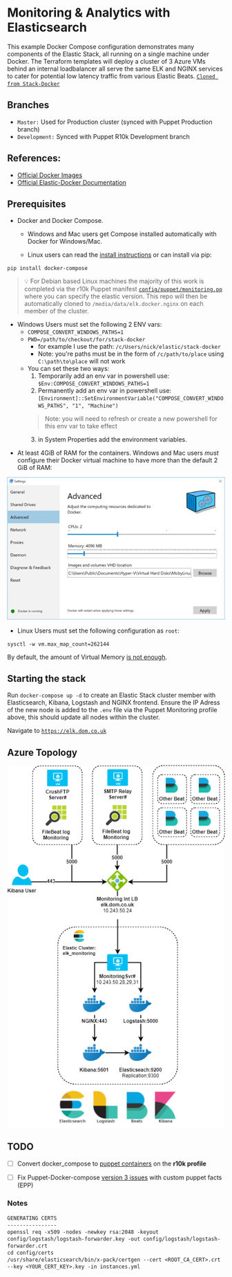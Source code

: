 # Monitoring & Analytics with Elasticsearch
This example Docker Compose configuration demonstrates many components of the
Elastic Stack, all running on a single machine under Docker. The Terraform templates will deploy a cluster of 3 Azure VMs behind an internal loadbalancer all serve the same ELK and NGINX services to cater for potential low latency traffic from various Elastic Beats.
[`Cloned from Stack-Docker`](https://github.com/elastic/stack-docker)

## Branches
* `Master:` Used for Production cluster (synced with Puppet Production branch)
* `Development:` Synced with Puppet R10k Development branch

## References:
* [Official Docker Images](https://www.docker.elastic.co/)
* [Official Elastic-Docker Documentation](https://www.elastic.co/guide/en/elasticsearch/reference/current/docker.html)

## Prerequisites
- Docker and Docker Compose.
  * Windows and Mac users get Compose installed automatically
with Docker for Windows/Mac.

  * Linux users can read the [install instructions](https://docs.docker.com/compose/install/#install-compose) or can install via pip:
```
pip install docker-compose
```
> :bulb: For Debian based Linux machines the majority of this work is completed via the r10k Puppet manifest [`config/puppet/monitoring.pp`](config/puppet/monitoring.pp) where you can specify the elastic version. This repo will then be automatically cloned to `/media/data/elk.docker.nginx` on each member of the cluster.

* Windows Users must set the following 2 ENV vars:
  * `COMPOSE_CONVERT_WINDOWS_PATHS=1`
  * `PWD=/path/to/checkout/for/stack-docker`
    * for example I use the path: `/c/Users/nick/elastic/stack-docker`
    * Note: you're paths must be in the form of `/c/path/to/place` using `C:\path\to\place` will not work
  * You can set these two ways:
    1. Temporarily add an env var in powershell use: `$Env:COMPOSE_CONVERT_WINDOWS_PATHS=1`
    2. Permanently add an env var in powershell use: `[Environment]::SetEnvironmentVariable("COMPOSE_CONVERT_WINDOWS_PATHS", "1", "Machine")`
      > Note: you will need to refresh or create a new powershell for this env var to take effect
    3. in System Properties add the environment variables.

- At least 4GiB of RAM for the containers. Windows and Mac users _must_
configure their Docker virtual machine to have more than the default 2 GiB of
RAM:

![Docker VM memory settings](images/docker-vm-memory-settings.png)

* Linux Users must set the following configuration as `root`:

```
sysctl -w vm.max_map_count=262144
```
By default, the amount of Virtual Memory [is not enough](https://www.elastic.co/guide/en/elasticsearch/reference/current/vm-max-map-count.html).


## Starting the stack
Run `docker-compose up -d` to create an Elastic Stack cluster member with
Elasticsearch, Kibana, Logstash and NGINX frontend. Ensure the IP Adress of the new node is added to the `.env` file via the Puppet Monitoring profile above, this should update all nodes within the cluster.

Navigate to [`https://elk.dom.co.uk`](https://elk.dom.co.uk)

## Azure Topology
![Beats-ELK Cluster Topology](images/ELKDiagram.png)


## TODO
- [ ] Convert docker_compose to [puppet containers](https://forge.puppet.com/puppetlabs/docker#containers) on the **r10k profile**
- [ ] Fix Puppet-Docker-compose [version 3 issues](https://github.com/puppetlabs/puppetlabs-docker/issues/94) with custom puppet facts (EPP)


### Notes
```
GENERATING CERTS
----------------
openssl req -x509 -nodes -newkey rsa:2048 -keyout config/logstash/logstash-forwarder.key -out config/logstash/logstash-forwarder.crt
cd config/certs
/usr/share/elasticsearch/bin/x-pack/certgen --cert <ROOT_CA_CERT>.crt --key <YOUR_CERT_KEY>.key -in instances.yml
```